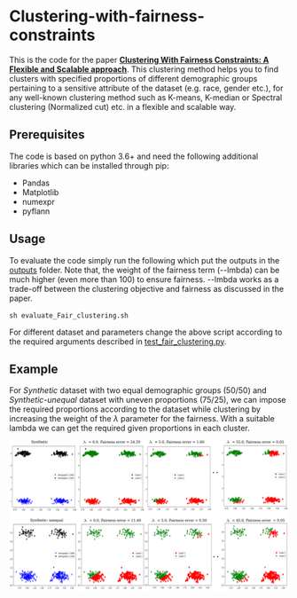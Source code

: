 # Clustering-with-fairness-constraints
This is the code for the paper **[Clustering With Fairness Constraints: A Flexible and Scalable approach](https://arxiv.org/abs/1906.08207)**. This clustering method helps you to find clusters with specified proportions of different demographic groups pertaining to a sensitive attribute of the dataset (e.g. race, gender etc.), for any well-known clustering method such as K-means, K-median or Spectral clustering (Normalized cut) etc. in a flexible and scalable way.

## Prerequisites

The code is based on python 3.6+  and need the following  additional libraries which can be installed through pip:  
* Pandas
* Matplotlib
* numexpr
* pyflann

## Usage
To evaluate the code simply run the following which put the outputs in the [outputs](./outputs) folder. Note that, the weight of the fairness term (--lmbda) can be much higher (even more than 100) to ensure fairness. --lmbda works as a trade-off between the clustering objective and fairness as discussed in the paper.
```
sh evaluate_Fair_clustering.sh
```
For different dataset and parameters change the above script according to the required arguments described in [test_fair_clustering.py](./test_fair_clustering.py).

## Example

For _Synthetic_ dataset with two equal demographic groups (50/50) and _Synthetic-unequal_ dataset with uneven proportions (75/25), we can impose the required proportions according to the dataset while clustering by increasing the weight of the $\lambda$ parameter for the fairness. With a suitable lambda we can get the required given proportions in each cluster.

<div align="center"><img src="outputs/lambda_clusters.png" alt=""/></div>

